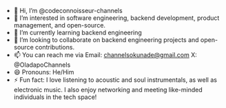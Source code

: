 - 👋 Hi, I’m @codeconnoisseur-channels
- 👀 I’m interested in software engineering, backend development, product management, and open-source.
- 🌱 I’m currently learning backend engineering
- 💞️ I’m looking to collaborate on backend engineering projects and open-source contributions. 
- 📫 You can reach me via Email: channelsokunade@gmail.com X: @OladapoChannels
- 😄 Pronouns: He/Him
- ⚡ Fun fact: I love listening to acoustic and soul instrumentals, as well as electronic music. I also enjoy networking and meeting like-minded individuals in the tech space!

<!---
codeconnoisseur-channels/codeconnoisseur-channels is a ✨ special ✨ repository because its `README.md` (this file) appears on your GitHub profile.
You can click the Preview link to take a look at your changes.
--->
